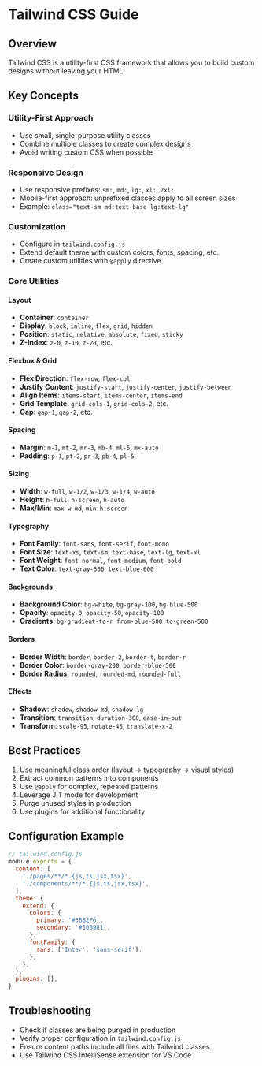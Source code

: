 # Tailwind CSS Guide

## Overview
Tailwind CSS is a utility-first CSS framework that allows you to build custom designs without leaving your HTML.

## Key Concepts

### Utility-First Approach
- Use small, single-purpose utility classes
- Combine multiple classes to create complex designs
- Avoid writing custom CSS when possible

### Responsive Design
- Use responsive prefixes: `sm:`, `md:`, `lg:`, `xl:`, `2xl:`
- Mobile-first approach: unprefixed classes apply to all screen sizes
- Example: `class="text-sm md:text-base lg:text-lg"`

### Customization
- Configure in `tailwind.config.js`
- Extend default theme with custom colors, fonts, spacing, etc.
- Create custom utilities with `@apply` directive

### Core Utilities

#### Layout
- **Container**: `container`
- **Display**: `block`, `inline`, `flex`, `grid`, `hidden`
- **Position**: `static`, `relative`, `absolute`, `fixed`, `sticky`
- **Z-Index**: `z-0`, `z-10`, `z-20`, etc.

#### Flexbox & Grid
- **Flex Direction**: `flex-row`, `flex-col`
- **Justify Content**: `justify-start`, `justify-center`, `justify-between`
- **Align Items**: `items-start`, `items-center`, `items-end`
- **Grid Template**: `grid-cols-1`, `grid-cols-2`, etc.
- **Gap**: `gap-1`, `gap-2`, etc.

#### Spacing
- **Margin**: `m-1`, `mt-2`, `mr-3`, `mb-4`, `ml-5`, `mx-auto`
- **Padding**: `p-1`, `pt-2`, `pr-3`, `pb-4`, `pl-5`

#### Sizing
- **Width**: `w-full`, `w-1/2`, `w-1/3`, `w-1/4`, `w-auto`
- **Height**: `h-full`, `h-screen`, `h-auto`
- **Max/Min**: `max-w-md`, `min-h-screen`

#### Typography
- **Font Family**: `font-sans`, `font-serif`, `font-mono`
- **Font Size**: `text-xs`, `text-sm`, `text-base`, `text-lg`, `text-xl`
- **Font Weight**: `font-normal`, `font-medium`, `font-bold`
- **Text Color**: `text-gray-500`, `text-blue-600`

#### Backgrounds
- **Background Color**: `bg-white`, `bg-gray-100`, `bg-blue-500`
- **Opacity**: `opacity-0`, `opacity-50`, `opacity-100`
- **Gradients**: `bg-gradient-to-r from-blue-500 to-green-500`

#### Borders
- **Border Width**: `border`, `border-2`, `border-t`, `border-r`
- **Border Color**: `border-gray-200`, `border-blue-500`
- **Border Radius**: `rounded`, `rounded-md`, `rounded-full`

#### Effects
- **Shadow**: `shadow`, `shadow-md`, `shadow-lg`
- **Transition**: `transition`, `duration-300`, `ease-in-out`
- **Transform**: `scale-95`, `rotate-45`, `translate-x-2`

## Best Practices
1. Use meaningful class order (layout → typography → visual styles)
2. Extract common patterns into components
3. Use `@apply` for complex, repeated patterns
4. Leverage JIT mode for development
5. Purge unused styles in production
6. Use plugins for additional functionality

## Configuration Example
```js
// tailwind.config.js
module.exports = {
  content: [
    './pages/**/*.{js,ts,jsx,tsx}',
    './components/**/*.{js,ts,jsx,tsx}',
  ],
  theme: {
    extend: {
      colors: {
        primary: '#3B82F6',
        secondary: '#10B981',
      },
      fontFamily: {
        sans: ['Inter', 'sans-serif'],
      },
    },
  },
  plugins: [],
}
```

## Troubleshooting
- Check if classes are being purged in production
- Verify proper configuration in `tailwind.config.js`
- Ensure content paths include all files with Tailwind classes
- Use Tailwind CSS IntelliSense extension for VS Code 